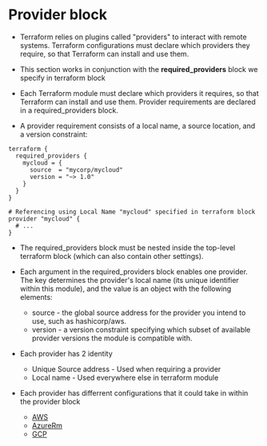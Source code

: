 # Provider block
- Terraform relies on plugins called "providers" to interact with remote systems. Terraform configurations must declare which providers they require, so that Terraform can install and use them.

- This section works in conjunction with the __required_providers__ block we specify in terraform block
- Each Terraform module must declare which providers it requires, so that Terraform can install and use them. Provider requirements are declared in a required_providers block.

- A provider requirement consists of a local name, a source location, and a version constraint:
```hcl
terraform {
  required_providers {
    mycloud = {
      source  = "mycorp/mycloud"
      version = "~> 1.0"
    }
  }
}

# Referencing using Local Name "mycloud" specified in terraform block
provider "mycloud" {
  # ...
}

```

- The required_providers block must be nested inside the top-level terraform block (which can also contain other settings).

- Each argument in the required_providers block enables one provider. The key determines the provider's local name (its unique identifier within this module), and the value is an object with the following elements:
    - source - the global source address for the provider you intend to use, such as hashicorp/aws.
    - version - a version constraint specifying which subset of available provider versions the module is compatible with.

- Each provider has 2 identity
    - Unique Source address - Used when requiring a provider
    - Local name - Used everywhere else in terraform module

- Each provider has differrent configurations that it could take in within the provider block
    - [AWS](https://registry.terraform.io/providers/hashicorp/aws/latest/docs)
    - [AzureRm](https://registry.terraform.io/providers/hashicorp/azurerm/latest/docs)
    - [GCP](https://registry.terraform.io/providers/hashicorp/google/latest/docs)